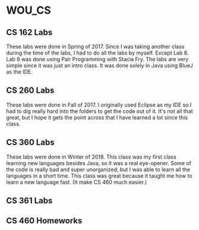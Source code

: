 # WOU_CS

## CS 162 Labs
These labs were done in Spring of 2017. Since I was taking another class during the time of the labs, I had to do all the labs by myself. Except Lab 8. Lab 8 was done using Pair Programming with Stacia Fry. The labs are very simple since it was just an intro class. It was done solely in Java using BlueJ as the IDE. 

## CS 260 Labs
These labs were done in Fall of 2017. I originally used Eclipse as my IDE so I had to dig really hard into the folders to get the code out of it. It's not all that great, but I hope it gets the point across that I have learned a lot since this class.

## CS 360 Labs
These labs were done in Winter of 2018. This class was my first class learning new languages besides Java, so it was a real eye-opener. Some of the code is really bad and super unorganized, but I was able to learn all the languages in a short time. This class was great because it taught me how to learn a new language fast. (It make CS 460 much easier.)

## CS 361 Labs
## CS 460 Homeworks
